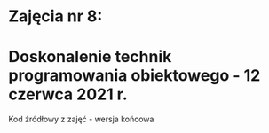 # Zajęcia nr 8: 
# Doskonalenie technik programowania obiektowego - 12 czerwca 2021 r.
Kod źródłowy z zajęć - wersja końcowa
